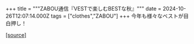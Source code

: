 +++
title = """ZABOU通信『VESTで楽しむBESTな秋』"""
date = 2024-10-26T12:07:14.000Z
tags = ["clothes","ZABOU"]
+++
今年も様々なベストが目白押し！

[[source]](https://zabou.org/2024/10/26/311044/)
